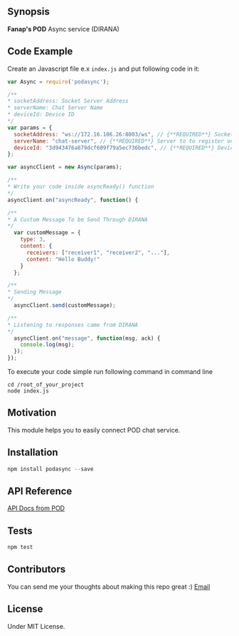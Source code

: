 ## Synopsis

**Fanap's POD** Async service (DIRANA)

## Code Example

Create an Javascript file e.x `index.js` and put following code in it:

```javascript
var Async = require('podasync');

/**
* socketAddress: Socket Server Address
* serverName: Chat Server Name
* deviceId: Device ID
*/
var params = {
  socketAddress: "ws://172.16.106.26:8003/ws", // {**REQUIRED**} Socket Address
  serverName: "chat-server", // {**REQUIRED**} Server to to register on
  deviceId: "3d943476a879dcf609f79a5ec736bedc", // {**REQUIRED**} Device ID Barzegar
};

var asyncClient = new Async(params);

/**
* Write your code inside asyncReady() function
*/
asyncClient.on("asyncReady", function() {

/**
* A Custom Message To be Send Through DIRANA
*/
  var customMessage = {
    type: 3,
    content: {
      receivers: ["receiver1", "receiver2", "..."],
      content: "Hello Buddy!"
    }
  };

/**
* Sending Message
*/
  asyncClient.send(customMessage);

/**
* Listening to responses came from DIRANA
*/
  asyncClient.on("message", function(msg, ack) {
    console.log(msg);
  });
});
```

To execute your code simple run following command in command line

    cd /root_of_your_project
    node index.js

## Motivation

This module helps you to easily connect POD chat service.

## Installation

```javascript
npm install podasync --save
```

## API Reference

[API Docs from POD](http://www.fanapium.com)

## Tests

```javascript
npm test
```

## Contributors

You can send me your thoughts about making this repo great :)
[Email](masoudmanson@gmail.com)

## License

Under MIT License.
